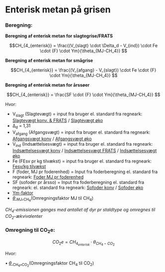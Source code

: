 # **Enterisk metan på grisen**

### **Beregning:**

**Beregning af enterisk metan for slagtegrise/FRATS** 

$$CH_{4_{enterisk}} = \frac{(V_{slagt} \cdot \Delta_d - V_{ind}) \cdot Fe \cdot {F} \cdot Ym}{\theta_{MJ-CH_4}} $$

**Beregning af enterisk metan for smågrise** 

$$CH_{4_{enterisk}} = \frac{(V_{afgang} - V_{slagt}) \cdot Fe \cdot {F} \cdot Ym}{\theta_{MJ-CH_4}} $$

**Beregning af enterisk metan for årssøer** 

$$CH_{4_{enterisk}} = \frac{SF \cdot {F} \cdot Ym}{\theta_{MJ-CH_4}} $$

Hvor: 

* V<sub>slagt</sub> (Slagtevægt) = input fra bruger el. standard fra regneark: [Slagtevægt konv. & FRATS](https://seges.sharepoint.com/:x:/r/sites/SAFprojeketet/_layouts/15/Doc.aspx?sourcedoc=%7B55DC573E-DF3A-4BB4-BA90-49438C005785%7D&file=Formler%20til%20PORK%202.0%20med%20foderberegner.xlsx&activeCell=%27Konv.-Inddata%27!B105&action=embedview) / [Slagtevægt øko](https://seges.sharepoint.com/:x:/r/sites/SAFprojeketet/_layouts/15/Doc.aspx?sourcedoc=%7B55DC573E-DF3A-4BB4-BA90-49438C005785%7D&file=Formler%20til%20PORK%202.0%20med%20foderberegner.xlsx&activeCell=%27%C3%98ko.-Inddata%27!B42&action=embedview)
* Δ<sub>d</sub> = 1,31
* V<sub>afgang</sub> (Afgangsvægt) = input fra bruger el. standard fra regneark: [Afgangsvægt konv](https://seges.sharepoint.com/:x:/r/sites/SAFprojeketet/_layouts/15/Doc.aspx?sourcedoc=%7B55DC573E-DF3A-4BB4-BA90-49438C005785%7D&file=Formler%20til%20PORK%202.0%20med%20foderberegner.xlsx&activeCell=%27Konv.-Inddata%27!B67&action=embedview) / [Afgangsvægt øko](https://seges.sharepoint.com/:x:/r/sites/SAFprojeketet/_layouts/15/Doc.aspx?sourcedoc=%7B55DC573E-DF3A-4BB4-BA90-49438C005785%7D&file=Formler%20til%20PORK%202.0%20med%20foderberegner.xlsx&activeCell=%27%C3%98ko.-Inddata%27!B28&action=embedview)
* V<sub>ind</sub> (Indsættelsesvægt) = input fra bruger el. standard fra regneark: [Indsættelsesvægt konv](https://seges.sharepoint.com/:x:/r/sites/SAFprojeketet/_layouts/15/Doc.aspx?sourcedoc=%7B55DC573E-DF3A-4BB4-BA90-49438C005785%7D&file=Formler%20til%20PORK%202.0%20med%20foderberegner.xlsx&activeCell=%27Konv.-Inddata%27!B104&action=embedview) / [Indsættelsesvægt FRATS](https://seges.sharepoint.com/:x:/r/sites/SAFprojeketet/_layouts/15/Doc.aspx?sourcedoc=%7B55DC573E-DF3A-4BB4-BA90-49438C005785%7D&file=Formler%20til%20PORK%202.0%20med%20foderberegner.xlsx&activeCell=%27Konv.-Inddata%27!A140&action=embedview) / [Indsættelsesvægt øko](https://seges.sharepoint.com/:x:/r/sites/SAFprojeketet/_layouts/15/Doc.aspx?sourcedoc=%7B55DC573E-DF3A-4BB4-BA90-49438C005785%7D&file=Formler%20til%20PORK%202.0%20med%20foderberegner.xlsx&activeCell=%27%C3%98ko.-Inddata%27!B41&action=embedview)
* Fe (FEsv pr kg tilvækst) = input fra bruger el. standard fra regneark: [Fesv/kg tilvækst](https://seges.sharepoint.com/:x:/r/sites/SAFprojeketet/_layouts/15/Doc.aspx?sourcedoc=%7B55DC573E-DF3A-4BB4-BA90-49438C005785%7D&file=Formler%20til%20PORK%202.0%20med%20foderberegner.xlsx&activeCell=%27Enterisk%20metan%2Bsoallokering%27!C14&action=embedview)
* F (foder, MJ pr foderenhed) = Input fra foderberegning el. standard fra regneark: [Foder MJ pr foderenhed](https://seges.sharepoint.com/:x:/r/sites/SAFprojeketet/_layouts/15/Doc.aspx?sourcedoc=%7B55DC573E-DF3A-4BB4-BA90-49438C005785%7D&file=Formler%20til%20PORK%202.0%20med%20foderberegner.xlsx&activeCell=%27Enterisk%20metan%2Bsoallokering%27!C7&action=embedview)
* SF (sofoder pr årsso) = Input fra foderberegning el. standard fra regneark: el. standard fra regneark: [Sofoder konv](https://seges.sharepoint.com/:x:/r/sites/SAFprojeketet/_layouts/15/Doc.aspx?sourcedoc=%7B55DC573E-DF3A-4BB4-BA90-49438C005785%7D&file=Formler%20til%20PORK%202.0%20med%20foderberegner.xlsx&activeCell=%27Konv.-Inddata%27!B13&action=embedview) / [Sofoder øko](https://seges.sharepoint.com/:x:/r/sites/SAFprojeketet/_layouts/15/Doc.aspx?sourcedoc=%7B55DC573E-DF3A-4BB4-BA90-49438C005785%7D&file=Formler%20til%20PORK%202.0%20med%20foderberegner.xlsx&activeCell=%27%C3%98ko.-Inddata%27!B13&action=embedview)
* [Ym-faktor](https://seges.sharepoint.com/:x:/r/sites/SAFprojeketet/_layouts/15/Doc.aspx?sourcedoc=%7B55DC573E-DF3A-4BB4-BA90-49438C005785%7D&file=Formler%20til%20PORK%202.0%20med%20foderberegner.xlsx&activeCell=%27Enterisk%20metan%2Bsoallokering%27!C5&action=embedview)
* [$\theta$ <sub>MJ-CH<sub>4</sub></sub>](https://seges.sharepoint.com/:x:/r/sites/SAFprojeketet/_layouts/15/Doc.aspx?sourcedoc=%7B55DC573E-DF3A-4BB4-BA90-49438C005785%7D&file=Formler%20til%20PORK%202.0%20med%20foderberegner.xlsx&activeCell=%27Enterisk%20metan%2Bsoallokering%27!C6&action=embedview)(Omregningsfaktor MJ til CH<sub>4</sub>)



*CH<sub>4</sub>-emissionen ganges med antallet af dyr pr staldtype og omregnes til CO<sub>2</sub>-ækvivalenter*
### **Omregning til CO<sub>2</sub>e:**

$$CO_2e = CH_{4_{enterisk}} \cdot \theta_{CH_4-CO_2} $$

Hvor: 

•	[$\theta$ <sub>CH<sub>4</sub>-CO<sub>2</sub></sub>](https://seges.sharepoint.com/:x:/r/sites/SAFprojeketet/_layouts/15/Doc.aspx?sourcedoc=%7B55DC573E-DF3A-4BB4-BA90-49438C005785%7D&file=Formler%20til%20PORK%202.0%20med%20foderberegner.xlsx&activeCell=%27Enterisk%20metan%2Bsoallokering%27!C3&action=embedview)(Omregningsfaktor CH<sub>4</sub> til CO<sub>2</sub>)